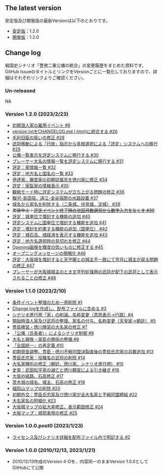 ## The latest version

安定版及び開発版の最新Versionは以下のとおりです。

- [安定版](https://github.com/lisphilar/sengokushi/tree/main/scenario_archive)：1.2.0
- [開発版](https://github.com/lisphilar/sengokushi/tree/main/scenario)：1.2.0

## Change log

戦国史シナリオ「豊徳二重公儀の統合」の変更履歴をまとめた資料です。GitHub IssueのタイトルとリンクをVersionごとに一覧化しておりますので、詳細はそれぞれリンクよりご確認ください。

### Un-released

NA

### Version 1.2.0 (2023/2/23)

- [初期浪人家の雇用イベント #6](https://github.com/lisphilar/sengokushi/issues/6)
- [version.txtをCHANGELOG.md (.html)に統合する #26](https://github.com/lisphilar/sengokushi/issues/26)
- [毛利旧臣の扱いの修正 #28](https://github.com/lisphilar/sengokushi/issues/28)
- [武将移動による「行政」指示から多肢選択による「評定」システムへの移行 #29](https://github.com/lisphilar/sengokushi/issues/29)
- [公儀一覧表示を評定システムに移行する #30](https://github.com/lisphilar/sengokushi/issues/30)
- [プレーヤー大名の情報一覧を評定システムに移行する #31](https://github.com/lisphilar/sengokushi/issues/31)
- [評定：家情報一覧 #32](https://github.com/lisphilar/sengokushi/issues/32)
- [評定：地方名と国名の一覧 #33](https://github.com/lisphilar/sengokushi/issues/33)
- [伊達家、藤堂家の初期従属先を徳川家に修正 #34](https://github.com/lisphilar/sengokushi/issues/34)
- [評定：家臣家の情報表示 #35](https://github.com/lisphilar/sengokushi/issues/35)
- [観戦モード時に評定システムが立ち上がる問題の修正 #36](https://github.com/lisphilar/sengokushi/issues/36)
- [駿河-島田宿、遠江-金谷宿間の水路設置 #37](https://github.com/lisphilar/sengokushi/issues/37)
- [城名から家名を削除する（二条城、伏見城、淀城） #38](https://github.com/lisphilar/sengokushi/issues/38)
- ~~実装中止：[評定イベント終了時の次回月数選択から数字入力をなくす #39](https://github.com/lisphilar/sengokushi/issues/39)~~
- [評定：城単位で増封する機能の追加 #40](https://github.com/lisphilar/sengokushi/issues/40)
- [評定システムに国単位で増封する機能を追加 #41](https://github.com/lisphilar/sengokushi/issues/41)
- [評定：増封を約束する機能の追加（国単位） #42](https://github.com/lisphilar/sengokushi/issues/42)
- [評定：城石高、城経済を表示する機能を追加 #43](https://github.com/lisphilar/sengokushi/issues/43)
- [評定：地方名選択時の見切れを修正 #44](https://github.com/lisphilar/sengokushi/issues/44)
- [Opening画像を輝度の低いものに修正する #45](https://github.com/lisphilar/sengokushi/issues/45)
- [オープニングメッセージの簡略化 #46](https://github.com/lisphilar/sengokushi/issues/46)
- [評定：大坂城を増封すると天守閣との城主不一致にて翌月に城主が戻る問題の修正 #47](https://github.com/lisphilar/sengokushi/issues/47)
- [プレーヤーが大阪城城主のとき文字列処理用の武将が配下の武将として表示されることの修正 #48](https://github.com/lisphilar/sengokushi/issues/48)

### Version 1.1.0 (2023/2/10)

- [条件イベント整理のため一斉削除 #1](https://github.com/lisphilar/sengokushi/issues/1)
- [Change logを作成し、配布ファイルに含める #3](https://github.com/lisphilar/sengokushi/issues/3)
- [シナリオ進行用「家」の削減、名称変更（意思表示→行政）#4](https://github.com/lisphilar/sengokushi/issues/4) 
- [開始時浪人家及び武将の整理、家名の付与、名称変更（天皇家→朝廷） #5](https://github.com/lisphilar/sengokushi/issues/5)
- [豊臣陣営・徳川陣営の大名家の修正 #7](https://github.com/lisphilar/sengokushi/issues/7)
- [「公儀（氏長者）」によるシナリオ制御 #8](https://github.com/lisphilar/sengokushi/issues/8)
- [大名と親族・家臣の関係の整備 #9](https://github.com/lisphilar/sengokushi/issues/9)
- [「全国統一」の再定義 #10](https://github.com/lisphilar/sengokushi/issues/10)
- [初期資金調整、豊臣・徳川不戦同盟決裂直後の豊臣氏宗家の兵数追加 #13](https://github.com/lisphilar/sengokushi/issues/13)
- [豊臣氏宗家：役職名の武将の削除 #14](https://github.com/lisphilar/sengokushi/issues/14)
- [大名家種別の修正（朝廷、徳川家、シナリオ進行用） #15](https://github.com/lisphilar/sengokushi/issues/15)
- [史実：武田松平家の滅亡と徳川頼宣による引き継ぎ #16](https://github.com/lisphilar/sengokushi/issues/16)
- [大坂の経路、石高修正 #17](https://github.com/lisphilar/sengokushi/issues/17)
- [茨木城の城名、城主、石高の修正 #18](https://github.com/lisphilar/sengokushi/issues/18)
-  [福知山マップの削除 #20](https://github.com/lisphilar/sengokushi/issues/20)
- [初期外交：豊臣氏宗家及び徳川家が全大名家と不戦同盟締結 #22](https://github.com/lisphilar/sengokushi/issues/22)
-  [大名家名の短縮化 #23](https://github.com/lisphilar/sengokushi/issues/23)
- [大坂城マップの拡大率修正、表示範囲修正 #24](https://github.com/lisphilar/sengokushi/issues/24)
- [大坂マップ：城郭表現の修正 #25](https://github.com/lisphilar/sengokushi/issues/25)

### Version 1.0.0.post0 (2023/1/23)

- [ライセンス及びシナリオ詳細を配布ファイル内で明記する #2](https://github.com/lisphilar/sengokushi/issues/2)


### Version 1.0.0 (2010/12/13, 2023/1/21)

- 2010/12/13作成のVersion 4-Dを、内容同一のままVersion 1.0.0としてGitHubにて公開
